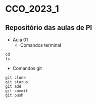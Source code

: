 # CCO_2023_1
## Repositório das aulas de PI
- Aula 01 
  - Comandos terminal
 ```
 cd
 ls
 ```
  - Comandos git
 ```
 git clone 
 git status
 git add
 git commit
 git push
```